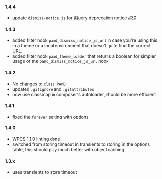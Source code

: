 #### 1.4.4
* update `dismiss-notice.js` for jQuery deprecation notice [#30](https://github.com/w3guy/persist-admin-notices-dismissal/issues/30)

#### 1.4.3
* added filter hook `pand_dismiss_notice_js_url` in case you're using this in a theme or a local environment that doesn't quite find the correct URL.
* added filter hook `pand_theme_loader` that returns a boolean for simpler usage of the `pand_dismiss_notice_js_url` hook

#### 1.4.2
* No changes to `class PAnD`
* updated `.gitignore` and `.gitattributes`
* now use classmap in composer's autoloader, should be more efficient

#### 1.4.1
* fixed the `forever` setting with options

#### 1.4.0
* WPCS 1.1.0 linting done
* switched from storing timeout in transients to storing in the options table, this should play much better with object caching

#### 1.3.x
* uses transients to store timeout
